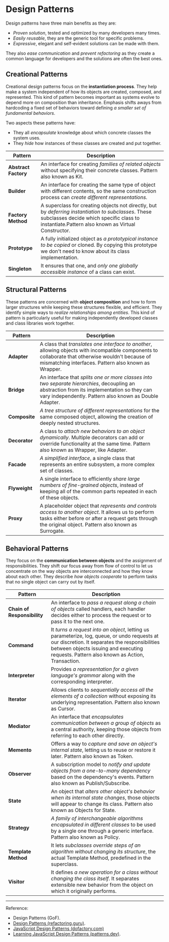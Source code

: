 # Design Patterns

Design patterns have three main benefits as they are:

- *Proven solution*, tested and optimized by many developers many times.
- *Easily reusable*, they are the generic tool for specific problems.
- *Expressive*, elegant and self-evident solutions can be made with them.

They also *ease communication* and *prevent refactoring* as they create a common language for developers and the solutions are often the best ones.

## Creational Patterns

Creational design patterns focus on the **instantiation process**. They help make a system independent of how its objects are created, composed, and represented. This kind of pattern becomes important as systems evolve to depend more on composition than inheritance. Emphasis shifts aways from hardcoding a fixed set of behaviors toward defining *a smaller set of fundamental behaviors*.

Two aspects these patterns have:

- They all *encapsulate* knowledge about which concrete classes the system uses.
- They *hide* how instances of these classes are created and put together.

Pattern|Description
---|---
**Abstract Factory**|An interface for creating *families of related objects* without specifying their concrete classes. Pattern also known as Kit.
**Builder**|An interface for creating the same type of object with different contents, so the same construction process can *create different representations*.
**Factory Method**|A superclass for creating objects not directly, but by *deferring instantiation to subclasses*. These subclasses decide which specific class to instantiate.Pattern also known as Virtual Constructor.
**Prototype**|A fully initialized object as *a prototypical instance to be copied* or cloned. By copying this prototype we don't need to know about its class implementation.
**Singleton**|It ensures that one, and *only one globally accessible instance* of a class can exist.

## Structural Patterns

These patterns are concerned with **object composition** and how to form larger structures while keeping these structures flexible, and efficient. They identify simple ways to *realize relationships among entities*. This kind of pattern is particularly useful for making independently developed classes and class libraries work together.

Pattern|Description
---|---
**Adapter**|A class that *translates one interface to another*, allowing objects with incompatible components to collaborate that otherwise wouldn't because of mismatching interfaces. Pattern also known as Wrapper.
**Bridge**|An interface that *splits one or more classes into two separate hierarchies*, decoupling an abstraction from its implementation so they can vary independently. Pattern also known as Double Adapter.
**Composite**|*A tree structure of different representations* for the same composed object, allowing the creation of deeply nested structures.
**Decorator**|A class to *attach new behaviors to an object dynamically*. Multiple decorators can add or override functionality at the same time. Pattern also known as Wrapper, like Adapter.
**Facade**|*A simplified interface*, a single class that represents an entire subsystem, a more complex set of classes.
**Flyweight**|A single interface to efficiently *share large numbers of fine-grained objects*, instead of keeping all of the common parts repeated in each of these objects.
**Proxy**|A placeholder object that *represents and controls access to another object*. It allows us to perform tasks either before or after a request gets through the original object. Pattern also known as Surrogate.

## Behavioral Patterns

They focus on the **communication between objects** and the assignment of responsibilities. They shift our focus away from flow of control to let us concentrate on the way objects are interconnected and how they know about each other. They describe *how objects cooperate* to perform tasks that no single object can carry out by itself.

Pattern|Description
---|---
**Chain of Responsibility**|An interface to *pass a request along a chain of objects* called handlers, each handler decides either to process the request or to pass it to the next one.
**Command**|It *turns a request into an object*, letting us parameterize, log, queue, or undo requests at our discretion. It separates the responsibilities between objects issuing and executing requests. Pattern also known as Action, Transaction.
**Interpreter**|Provides *a representation for a given language's grammar* along with the corresponding interpreter.
**Iterator**|Allows clients to *sequentially access all the elements of a collection* without exposing its underlying representation. Pattern also known as Cursor.
**Mediator**|An interface that *encapsulates communication between a group of objects* as a central authority, keeping those objects from referring to each other directly.
**Memento**|Offers a way to *capture and save an object's internal state*, letting us to reuse or restore it later. Pattern also known as Token.
**Observer**|A subscription model to *notify and update objects from a one-to-many dependency* based on the dependency's events. Pattern also known as Publish/Subscribe.
**State**|An object that *alters other object's behavior when its internal state changes*, those objects will appear to change its class. Pattern also known as Objects for State.
**Strategy**|*A family of interchangeable algorithms encapsulated in different classes* to be used by a single one through a generic interface. Pattern also known as Policy.
**Template Method**|It lets *subclasses override steps of an algorithm without changing its structure*, the actual Template Method, predefined in the superclass.
**Visitor**|It defines *a new operation for a class without changing the class itself*. It separates extensible new behavior from the object on which it originally performs.

----

Reference:

- Design Patterns (GoF).
- [Design Patterns (refactoring.guru)](https://refactoring.guru/design-patterns).
- [JavaScript Design Patterns (dofactory.com)](https://www.dofactory.com/javascript/design-patterns)
- [Learning JavaScript Design Patterns (patterns.dev)](https://www.patterns.dev/posts/classic-design-patterns/).

